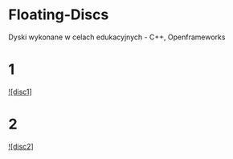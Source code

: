 # Floating-Discs
Dyski wykonane w celach edukacyjnych - C++, Openframeworks
# 1
[![disc1]](https://youtu.be/-fr3RTzAI8s)
# 2
[![disc2]](https://youtu.be/eGIstN6LI74)
